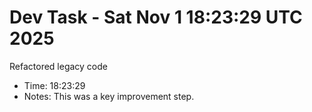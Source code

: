 # Dev Task - Sat Nov  1 18:23:29 UTC 2025
Refactored legacy code
- Time: 18:23:29
- Notes: This was a key improvement step.
